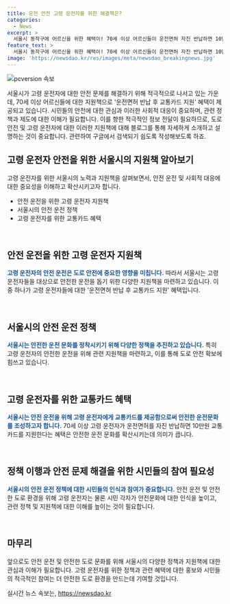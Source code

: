 ```yaml
---
title: 운전 안전 고령 운전자를 위한 해결책은?
categories:
  - News
excerpt: >
  서울시 동작구에 어르신을 위한 혜택이! 70세 이상 어르신들이 운전면허 자진 반납하면 10만원 교통카드를 받을 수 있다. 최근 시청역 교통사고로 고령운전자 논란이 증가하면서 시가 이같은 지원 조치를 내놨다.
feature_text: >
  서울시 동작구에 어르신을 위한 혜택이! 70세 이상 어르신들이 운전면허 자진 반납하면 10만원 교통카드를 받을 수 있다. 최근 시청역 교통사고로 고령운전자 논란이 증가하면서 시가 이같은 지원 조치를 내놨다.
image: 'https://newsdao.kr/res/images/meta/newsdao_breakingnews.jpg'
---
```


<p><img src="https://newsdao.kr/res/images/meta/newsdao_breakingnews.jpg" alt="pcversion 속보" /></p>

<p>서울시가 고령 운전자에 대한 안전 문제를 해결하기 위해 적극적으로 나서고 있는 가운데, 70세 이상 어르신들에 대한 지원책으로 '운전면허 반납 후 교통카드 지원' 혜택이 제공되고 있습니다. 시민들의 안전에 대한 관심과 이러한 사회적 대응이 중요하며, 관련 정책과 제도에 대한 이해가 필요합니다. 이를 향한 적극적인 정보 전달이 필요하므로, 도로 안전 및 고령 운전자에 대한 이러한 지원책에 대해 블로그를 통해 자세하게 소개하고 설명하는 것이 중요합니다. 관련하여 구글에서 검색되기 쉽도록 작성해보도록 하죠.</p>

<h2 data-ke-size="size26">고령 운전자 안전을 위한 서울시의 지원책 알아보기</h2>

<p>고령 운전자를 위한 서울시의 노력과 지원책을 살펴보면서, 안전 운전 및 사회적 대응에 대한 중요성을 이해하고 확산시키고자 합니다.</p>

<ul>
  <li>안전 운전을 위한 고령 운전자 지원책</li>
  <li>서울시의 안전 운전 정책</li>
  <li>고령 운전자를 위한 교통카드 혜택</li>
</ul>

<p data-ke-size="size16">&nbsp;</p>

<h2 data-ke-size="size26">안전 운전을 위한 고령 운전자 지원책</h2>

<p><b><span style="color: #1a5490;">고령 운전자의 안전 운전은 도로 안전에 중요한 영향을 미칩니다.</span></b> 따라서 서울시는 고령 운전자들을 대상으로 안전한 운전을 돕기 위한 다양한 지원책을 마련하고 있습니다. 이 중 하나가 고령 운전자들에 대한 '운전면허 반납 후 교통카드 지원' 혜택입니다.</p>

<p data-ke-size="size16">&nbsp;</p>

<h2 data-ke-size="size26">서울시의 안전 운전 정책</h2>

<p><b><span style="color: #1a5490;">서울시는 안전한 운전 문화를 정착시키기 위해 다양한 정책을 추진하고 있습니다.</span></b> 특히 고령 운전자의 안전한 운전을 위해 관련 지원책을 마련하고, 이를 통해 도로 안전 확보에 힘쓰고 있습니다.</p>

<p data-ke-size="size16">&nbsp;</p>

<h2 data-ke-size="size26">고령 운전자를 위한 교통카드 혜택</h2>

<p><b><span style="color: #1a5490;">서울시는 안전 운전을 위해 고령 운전자에게 교통카드를 제공함으로써 안전한 운전문화를 조성하고자 합니다.</span></b> 70세 이상 고령 운전자가 운전면허를 자진 반납하면 10만원 교통카드를 지원한다는 혜택은 안전한 운전 문화를 확산시키는데 의미가 큽니다.</p>

<p data-ke-size="size16">&nbsp;</p>

<h2 data-ke-size="size26">정책 이행과 안전 문제 해결을 위한 시민들의 참여 필요성</h2>

<p><b><span style="color: #1a5490;">서울시의 안전 운전 정책에 대한 시민들의 인식과 참여가 중요합니다.</span></b> 안전 운전 및 안전한 도로 환경을 위해 고령 운전자는 물론 시민 각자가 안전문화에 대한 인식을 높이고, 관련 정책 및 지원책에 대한 이해를 높이는 것이 필요합니다.</p>

<p data-ke-size="size16">&nbsp;</p>

<h2 data-ke-size="size26">마무리</h2>

<p>앞으로도 안전 운전 및 안전한 도로 문화를 위해 서울시의 다양한 정책과 지원책에 대한 관심과 이해가 필요합니다. 고령 운전자를 위한 정책과 관련 혜택에 대한 홍보와 시민들의 적극적인 참여는 더 안전한 도로 환경을 만드는데 기여할 것입니다.</p>
실시간 뉴스 속보는, <a href="https://newsdao.kr" rel="dofollow">https://newsdao.kr</a>


